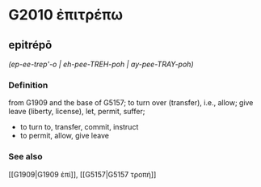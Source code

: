 # G2010 ἐπιτρέπω

## epitrépō

_(ep-ee-trep'-o | eh-pee-TREH-poh | ay-pee-TRAY-poh)_

### Definition

from G1909 and the base of G5157; to turn over (transfer), i.e., allow; give leave (liberty, license), let, permit, suffer; 

- to turn to, transfer, commit, instruct
- to permit, allow, give leave

### See also

[[G1909|G1909 ἐπί]], [[G5157|G5157 τροπή]]
